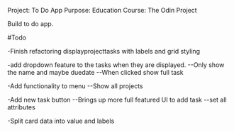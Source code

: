 Project: To Do App
Purpose: Education 
Course: The Odin Project

Build to do app.


#Todo

-Finish refactoring displayprojecttasks with labels and grid styling

-add dropdown feature to the tasks when they are displayed.
--Only show the name and maybe duedate
--When clicked show full task

-Add functionality to menu
--Show all projects

-Add new task button
--Brings up more full featured UI to add task
--set all attributes

-Split card data into value and labels